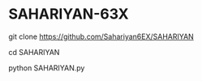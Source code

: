 # SAHARIYAN-63X

git clone https://github.com/Sahariyan6EX/SAHARIYAN

cd SAHARIYAN

python SAHARIYAN.py

